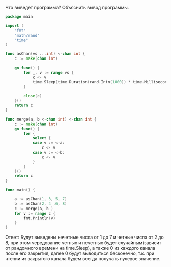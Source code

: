 Что выведет программа? Объяснить вывод программы.

```go
package main

import (
	"fmt"
	"math/rand"
	"time"
)

func asChan(vs ...int) <-chan int {
	c := make(chan int)

	go func() {
		for _, v := range vs {
			c <- v
			time.Sleep(time.Duration(rand.Intn(1000)) * time.Millisecond)
		}

		close(c)
	}()
	return c
}

func merge(a, b <-chan int) <-chan int {
	c := make(chan int)
	go func() {
		for {
			select {
			case v := <-a:
				c <- v
			case v := <-b:
				c <- v
			}
		}
	}()
	return c
}

func main() {

	a := asChan(1, 3, 5, 7)
	b := asChan(2, 4 ,6, 8)
	c := merge(a, b )
	for v := range c {
		fmt.Println(v)
	}
}
```

Ответ:
Будут выведены нечетные числа от 1 до 7 и четные числа от 2 до 8, при этом
чередование четных и нечетных будет случайным(зависит от рандомного
времени на time.Sleep), а также 0 из каждого канала после его закрытия, 
далее 0 будут выводиться бесконечно, т.к. при чтении из закрытого 
канала будем всегда получать нулевое значение.